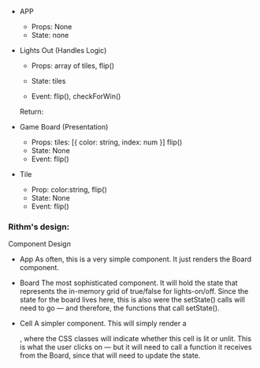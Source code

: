 - APP
    - Props: None
    - State: none

- Lights Out (Handles Logic)
    - Props:
            array of tiles,
            flip()

    - State: tiles

    - Event: flip(), checkForWin()

    Return:
    <GameBoard tiles={tiles} />

- Game Board (Presentation)
    - Props:
            tiles: [{
                    color: string,
                    index: num
                    }]
            flip()
    - State: None
    - Event: flip()

- Tile
    - Prop: color:string, flip()
    - State: None
    - Event: flip()

### Rithm's design:
Component Design

- App
As often, this is a very simple component. It just renders the Board component.

- Board
The most sophisticated component. It will hold the state that represents the in-memory grid of true/false for lights-on/off. Since the state for the board lives here, this is also were the setState() calls will need to go — and therefore, the functions that call setState().

- Cell
A simpler component. This will simply render a <div>, where the CSS classes will indicate whether this cell is lit or unlit. This is what the user clicks on — but it will need to call a function it receives from the Board, since that will need to update the state.